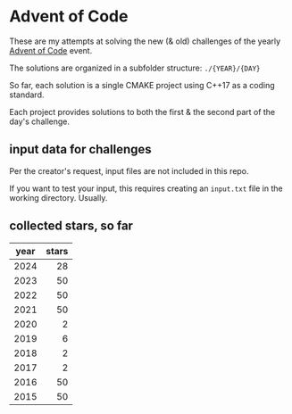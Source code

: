 # Advent of Code

These are my attempts at solving the new (& old) challenges of the yearly [Advent of Code](https://adventofcode.com/) event.

The solutions are organized in a subfolder structure: ```./{YEAR}/{DAY}```

So far, each solution is a single CMAKE project using C++17 as a coding standard.

Each project provides solutions to both the first & the second part of the day's challenge.

## input data for challenges

Per the creator's request, input files are not included in this repo.

If you want to test your input, this requires creating an ```input.txt``` file in the working directory. Usually.

## collected stars, so far

| year | stars |
|------|------:|
| 2024 |    28 |
| 2023 |    50 |
| 2022 |    50 |
| 2021 |    50 |
| 2020 |     2 |
| 2019 |     6 |
| 2018 |     2 |
| 2017 |     2 |
| 2016 |    50 |
| 2015 |    50 |
